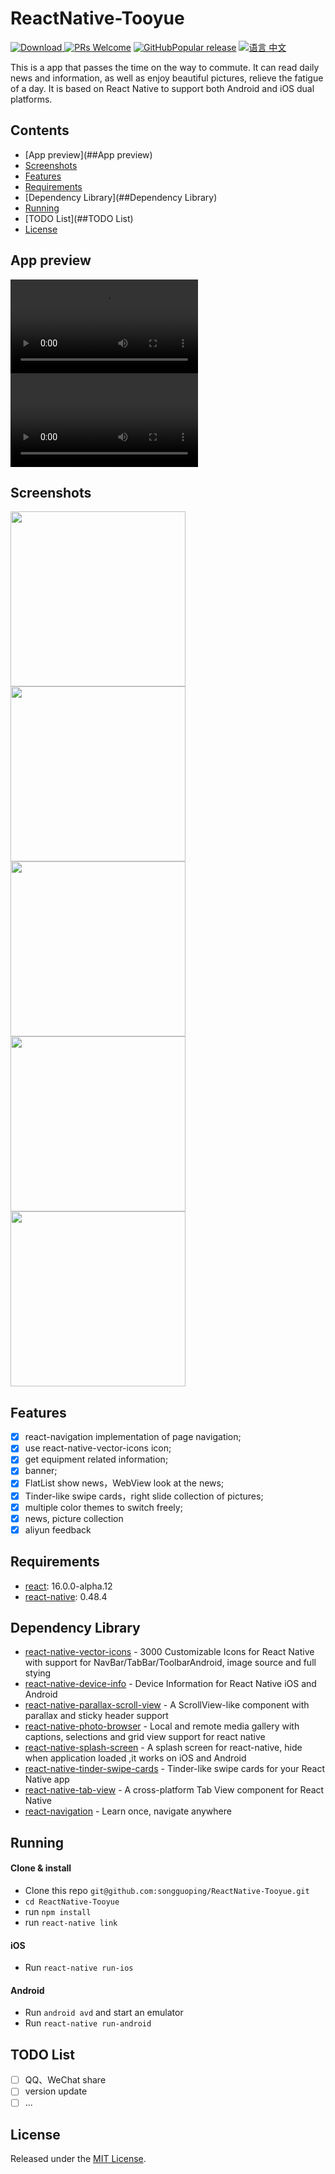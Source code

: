 # ReactNative-Tooyue
[![Download](https://img.shields.io/badge/Download-v1.0.0-ff69b4.svg) ](https://github.com/songguoping/ReactNative-Tooyue/releases/download/v1.0.0/com.codersong.tooyue_1.0.0.apk)
[![PRs Welcome](https://img.shields.io/badge/PRs-Welcome-brightgreen.svg)](https://github.com/songguoping/ReactNative-Tooyue/pulls)
[![GitHubPopular release](https://img.shields.io/github/release/songguoping/ReactNative-Tooyue.svg?maxAge=2592000?style=flat-square)](https://github.com/songguoping/ReactNative-Tooyue/releases)
[![语言 中文](https://img.shields.io/badge/语言-中文-red.svg)](README.cn.md)

This is a app that passes the time on the way to commute. It can read daily news and information, as well as enjoy beautiful pictures, relieve the fatigue of a day. It is based on React Native to support both Android and iOS dual platforms.

## Contents

* [App preview](##App preview)
* [Screenshots](##Screenshots)
* [Features](##Features)
* [Requirements](##Requirements)
* [Dependency Library](##Dependency Library)
* [Running](##Running)
* [TODO List](##TODO List)
* [License](##License)

## App preview

![Preview](http://p0ufe2pi4.bkt.clouddn.com/tooyue/ios_show.m4v)
![Preview](http://p0ufe2pi4.bkt.clouddn.com/tooyue/android_show.m4v)

## Screenshots

<img src="resource/screenshots/tab_home.png" width="280">
<img src="resource/screenshots/tab_pic.png" width="280">
<img src="resource/screenshots/tab_me.png" width="280">
<img src="resource/screenshots/webview.png" width="280">
<img src="resource/screenshots/my_favorite.png" width="280">

## Features

- [x] react-navigation implementation of page navigation;
- [x] use react-native-vector-icons icon;
- [x] get equipment related information;
- [x] banner;
- [x] FlatList show news，WebView look at the news;
- [x] Tinder-like swipe cards，right slide collection of pictures;
- [x] multiple color themes to switch freely;
- [x] news, picture collection
- [x] aliyun feedback

## Requirements

* [react](https://github.com/facebook/react): 16.0.0-alpha.12
* [react-native](https://github.com/facebook/react-native): 0.48.4

## Dependency Library

* [react-native-vector-icons](https://github.com/oblador/react-native-vector-icons) - 3000 Customizable Icons for React Native with support for NavBar/TabBar/ToolbarAndroid, image source and full stying
* [react-native-device-info](https://github.com/rebeccahughes/react-native-device-info) - Device Information for React Native iOS and Android
* [react-native-parallax-scroll-view](https://github.com/i6mi6/react-native-parallax-scroll-view) - A ScrollView-like component with parallax and sticky header support
* [react-native-photo-browser](https://github.com/ksti/react-native-photo-browser) - Local and remote media gallery with captions, selections and grid view support for react native
* [react-native-splash-screen](https://github.com/crazycodeboy/react-native-splash-screen) - A splash screen for react-native, hide when application loaded ,it works on iOS and Android
* [react-native-tinder-swipe-cards](https://github.com/meteor-factory/react-native-tinder-swipe-cards) - Tinder-like swipe cards for your React Native app
* [react-native-tab-view](https://github.com/react-native-community/react-native-tab-view) - A cross-platform Tab View component for React Native
* [react-navigation](https://github.com/react-navigation/react-navigation) - Learn once, navigate anywhere

## Running

#### Clone & install

* Clone this repo `git@github.com:songguoping/ReactNative-Tooyue.git`
* `cd ReactNative-Tooyue`
* run `npm install`
* run `react-native link`

#### iOS

* Run `react-native run-ios`

#### Android

* Run `android avd` and start an emulator
* Run `react-native run-android`

## TODO List

- [ ] QQ、WeChat share
- [ ] version update
- [ ] ...

## License

Released under the [MIT License](http://opensource.org/licenses/MIT).
